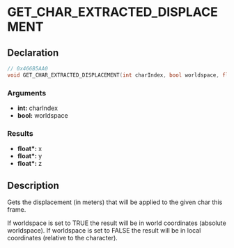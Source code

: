 # GET_CHAR_EXTRACTED_DISPLACEMENT

## Declaration
```cpp
// 0x466B5AA0
void GET_CHAR_EXTRACTED_DISPLACEMENT(int charIndex, bool worldspace, float* x, float* y, float* z);
```

### Arguments
- **int:** charIndex
- **bool:** worldspace

### Results
- **float\*:** x
- **float\*:** y
- **float\*:** z

## Description
Gets the displacement (in meters) that will be applied to the given char this frame.

If worldspace is set to TRUE the result will be in world coordinates (absolute worldspace). If worldspace is set to FALSE the result will be in local coordinates (relative to the character).